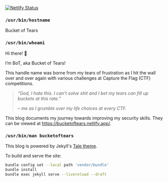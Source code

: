 [![Netlify Status](https://api.netlify.com/api/v1/badges/54831ae1-0296-41db-aed4-daf65592227a/deploy-status)](https://app.netlify.com/sites/bucketoftears/deploys)

### `/usr/bin/hostname`

Bucket of Tears

### `/usr/bin/whoami`

Hi there! 👋

I’m BoT, aka Bucket of Tears!

This handle name was borne from my tears of frustration as I hit the wall over and over again with various challenges at Capture the Flag (CTF) competitions.

> _“God, I hate this. I can’t solve shit and I bet my tears can fill up buckets at this rate.”_
>
> _– me as I grumble over my life choices at every CTF._

This blog documents my journey towards improving my security skills. They can be viewed at https://bucketoftears.netlify.app/.

### `/usr/bin/man bucketoftears`

This blog is powered by Jekyll's [Tale theme](https://github.com/chesterhow/tale).

To build and serve the site:

```bash
bundle config set --local path 'vendor/bundle'
bundle install
bundle exec jekyll serve --livereload --draft
```

